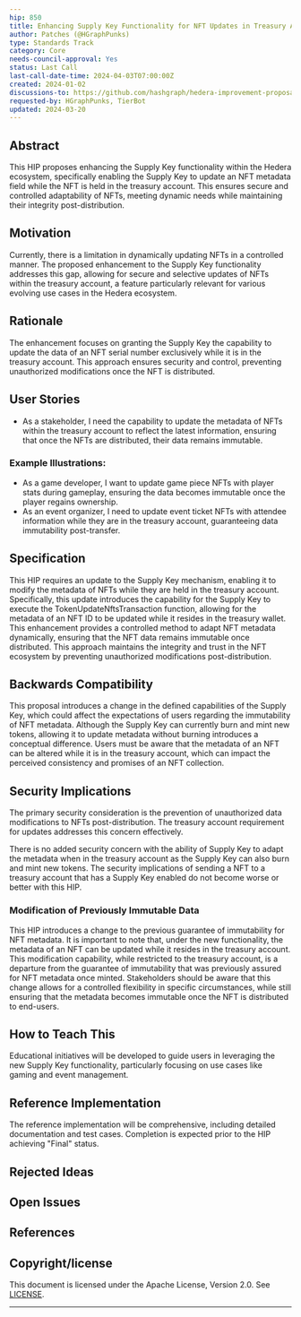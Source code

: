 ```yaml
---
hip: 850
title: Enhancing Supply Key Functionality for NFT Updates in Treasury Account
author: Patches (@HGraphPunks)
type: Standards Track
category: Core
needs-council-approval: Yes
status: Last Call
last-call-date-time: 2024-04-03T07:00:00Z
created: 2024-01-02
discussions-to: https://github.com/hashgraph/hedera-improvement-proposal/discussions/660
requested-by: HGraphPunks, TierBot
updated: 2024-03-20
---
```


## Abstract

This HIP proposes enhancing the Supply Key functionality within the Hedera ecosystem, specifically enabling the Supply Key to update an NFT metadata field while the NFT is held in the treasury account. This ensures secure and controlled adaptability of NFTs, meeting dynamic needs while maintaining their integrity post-distribution.

## Motivation

Currently, there is a limitation in dynamically updating NFTs in a controlled manner. The proposed enhancement to the Supply Key functionality addresses this gap, allowing for secure and selective updates of NFTs within the treasury account, a feature particularly relevant for various evolving use cases in the Hedera ecosystem.

## Rationale

The enhancement focuses on granting the Supply Key the capability to update the data of an NFT serial number exclusively while it is in the treasury account. This approach ensures security and control, preventing unauthorized modifications once the NFT is distributed.

## User Stories

- As a stakeholder, I need the capability to update the metadata of NFTs within the treasury account to reflect the latest information, ensuring that once the NFTs are distributed, their data remains immutable.

### Example Illustrations:
- As a game developer, I want to update game piece NFTs with player stats during gameplay, ensuring the data becomes immutable once the player regains ownership.
- As an event organizer, I need to update event ticket NFTs with attendee information while they are in the treasury account, guaranteeing data immutability post-transfer.

## Specification

This HIP requires an update to the Supply Key mechanism, enabling it to modify the metadata of NFTs while they are held in the treasury account. Specifically, this update introduces the capability for the Supply Key to execute the TokenUpdateNftsTransaction function, allowing for the metadata of an NFT ID to be updated while it resides in the treasury wallet. This enhancement provides a controlled method to adapt NFT metadata dynamically, ensuring that the NFT data remains immutable once distributed. This approach maintains the integrity and trust in the NFT ecosystem by preventing unauthorized modifications post-distribution.

## Backwards Compatibility

This proposal introduces a change in the defined capabilities of the Supply Key, which could affect the expectations of users regarding the immutability of NFT metadata. Although the Supply Key can currently burn and mint new tokens, allowing it to update metadata without burning introduces a conceptual difference. Users must be aware that the metadata of an NFT can be altered while it is in the treasury account, which can impact the perceived consistency and promises of an NFT collection.

## Security Implications

The primary security consideration is the prevention of unauthorized data modifications to NFTs post-distribution. The treasury account requirement for updates addresses this concern effectively. 

There is no added security concern with the ability of Supply Key to adapt the metadata when in the treasury account as the Supply Key can also burn and mint new tokens. The security implications of sending a NFT to a treasury account that has a Supply Key enabled do not become worse or better with this HIP.

### Modification of Previously Immutable Data
This HIP introduces a change to the previous guarantee of immutability for NFT metadata. It is important to note that, under the new functionality, the metadata of an NFT can be updated while it resides in the treasury account. This modification capability, while restricted to the treasury account, is a departure from the guarantee of immutability that was previously assured for NFT metadata once minted. Stakeholders should be aware that this change allows for a controlled flexibility in specific circumstances, while still ensuring that the metadata becomes immutable once the NFT is distributed to end-users.

## How to Teach This

Educational initiatives will be developed to guide users in leveraging the new Supply Key functionality, particularly focusing on use cases like gaming and event management.

## Reference Implementation

The reference implementation will be comprehensive, including detailed documentation and test cases. Completion is expected prior to the HIP achieving "Final" status.

## Rejected Ideas

## Open Issues


## References


## Copyright/license

This document is licensed under the Apache License, Version 2.0. See [LICENSE](https://www.apache.org/licenses/LICENSE-2.0).

---